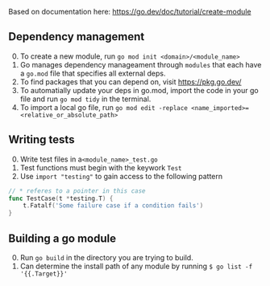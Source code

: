 Based on documentation here: https://go.dev/doc/tutorial/create-module


## Dependency management
0. To create a new module, run `go mod init <domain>/<module_name>`
1. Go manages dependency manageament through `modules` that each have a `go.mod` file that specifies all external deps.
2. To find packages that you can depend on, visit https://pkg.go.dev/
3. To automatially update your deps in go.mod, import the code in your go file and run `go mod tidy` in the terminal.
4. To import a local go file, run `go mod edit -replace <name_imported>=<relative_or_absolute_path>`



## Writing tests
0. Write test files in a`<module_name>_test.go`
1. Test functions must begin with the keywork  `Test`
1. Use `import "testing"` to gain access to the following pattern
```go
// * referes to a pointer in this case
func TestCase(t *testing.T) {
    t.Fatalf('Some failure case if a condition fails')
}
```


## Building a go module
0. Run `go build` in the directory you are trying to build.
1. Can determine the install path of any module by running `$ go list -f '{{.Target}}'`
